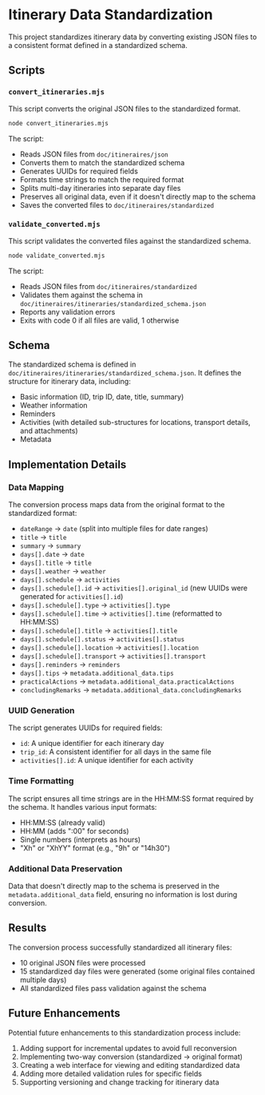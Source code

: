 # Itinerary Data Standardization

This project standardizes itinerary data by converting existing JSON files to a consistent format defined in a standardized schema.

## Scripts

### `convert_itineraries.mjs`

This script converts the original JSON files to the standardized format.

```bash
node convert_itineraries.mjs
```

The script:
- Reads JSON files from `doc/itineraires/json`
- Converts them to match the standardized schema
- Generates UUIDs for required fields
- Formats time strings to match the required format
- Splits multi-day itineraries into separate day files
- Preserves all original data, even if it doesn't directly map to the schema
- Saves the converted files to `doc/itineraires/standardized`

### `validate_converted.mjs`

This script validates the converted files against the standardized schema.

```bash
node validate_converted.mjs
```

The script:
- Reads JSON files from `doc/itineraires/standardized`
- Validates them against the schema in `doc/itineraires/itineraries/standardized_schema.json`
- Reports any validation errors
- Exits with code 0 if all files are valid, 1 otherwise

## Schema

The standardized schema is defined in `doc/itineraires/itineraries/standardized_schema.json`. It defines the structure for itinerary data, including:

- Basic information (ID, trip ID, date, title, summary)
- Weather information
- Reminders
- Activities (with detailed sub-structures for locations, transport details, and attachments)
- Metadata

## Implementation Details

### Data Mapping

The conversion process maps data from the original format to the standardized format:

- `dateRange` → `date` (split into multiple files for date ranges)
- `title` → `title`
- `summary` → `summary`
- `days[].date` → `date`
- `days[].title` → `title`
- `days[].weather` → `weather`
- `days[].schedule` → `activities`
- `days[].schedule[].id` → `activities[].original_id` (new UUIDs were generated for `activities[].id`)
- `days[].schedule[].type` → `activities[].type`
- `days[].schedule[].time` → `activities[].time` (reformatted to HH:MM:SS)
- `days[].schedule[].title` → `activities[].title`
- `days[].schedule[].status` → `activities[].status`
- `days[].schedule[].location` → `activities[].location`
- `days[].schedule[].transport` → `activities[].transport`
- `days[].reminders` → `reminders`
- `days[].tips` → `metadata.additional_data.tips`
- `practicalActions` → `metadata.additional_data.practicalActions`
- `concludingRemarks` → `metadata.additional_data.concludingRemarks`

### UUID Generation

The script generates UUIDs for required fields:
- `id`: A unique identifier for each itinerary day
- `trip_id`: A consistent identifier for all days in the same file
- `activities[].id`: A unique identifier for each activity

### Time Formatting

The script ensures all time strings are in the HH:MM:SS format required by the schema. It handles various input formats:
- HH:MM:SS (already valid)
- HH:MM (adds ":00" for seconds)
- Single numbers (interprets as hours)
- "Xh" or "XhYY" format (e.g., "9h" or "14h30")

### Additional Data Preservation

Data that doesn't directly map to the schema is preserved in the `metadata.additional_data` field, ensuring no information is lost during conversion.

## Results

The conversion process successfully standardized all itinerary files:
- 10 original JSON files were processed
- 15 standardized day files were generated (some original files contained multiple days)
- All standardized files pass validation against the schema

## Future Enhancements

Potential future enhancements to this standardization process include:
1. Adding support for incremental updates to avoid full reconversion
2. Implementing two-way conversion (standardized → original format)
3. Creating a web interface for viewing and editing standardized data
4. Adding more detailed validation rules for specific fields
5. Supporting versioning and change tracking for itinerary data
